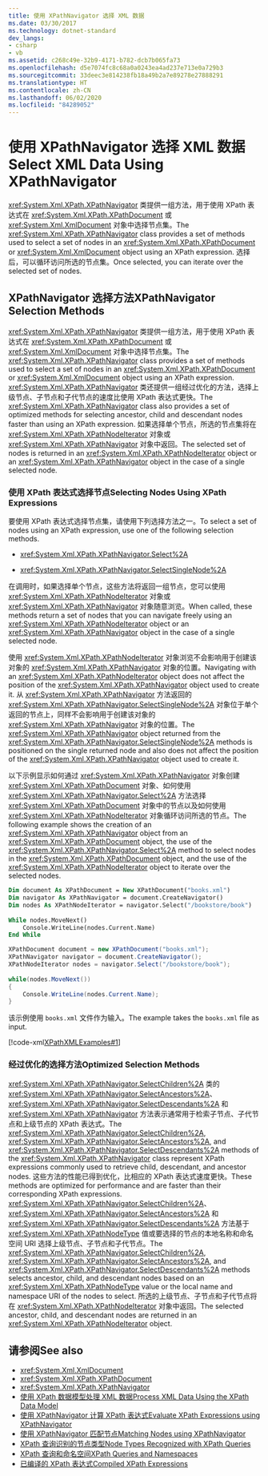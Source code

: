 ```yaml
---
title: 使用 XPathNavigator 选择 XML 数据
ms.date: 03/30/2017
ms.technology: dotnet-standard
dev_langs:
- csharp
- vb
ms.assetid: c268c49e-32b9-4171-b782-dcb7b065fa73
ms.openlocfilehash: d5e7074fc8c68a0a0243ea4ad237e713e0a729b3
ms.sourcegitcommit: 33deec3e814238fb18a49b2a7e89278e27888291
ms.translationtype: HT
ms.contentlocale: zh-CN
ms.lasthandoff: 06/02/2020
ms.locfileid: "84289052"
---
```

# <a name="select-xml-data-using-xpathnavigator"></a><span data-ttu-id="39221-102">使用 XPathNavigator 选择 XML 数据</span><span class="sxs-lookup"><span data-stu-id="39221-102">Select XML Data Using XPathNavigator</span></span>
<span data-ttu-id="39221-103"><xref:System.Xml.XPath.XPathNavigator> 类提供一组方法，用于使用 XPath 表达式在 <xref:System.Xml.XPath.XPathDocument> 或 <xref:System.Xml.XmlDocument> 对象中选择节点集。</span><span class="sxs-lookup"><span data-stu-id="39221-103">The <xref:System.Xml.XPath.XPathNavigator> class provides a set of methods used to select a set of nodes in an <xref:System.Xml.XPath.XPathDocument> or <xref:System.Xml.XmlDocument> object using an XPath expression.</span></span> <span data-ttu-id="39221-104">选择后，可以循环访问所选的节点集。</span><span class="sxs-lookup"><span data-stu-id="39221-104">Once selected, you can iterate over the selected set of nodes.</span></span>  
  
## <a name="xpathnavigator-selection-methods"></a><span data-ttu-id="39221-105">XPathNavigator 选择方法</span><span class="sxs-lookup"><span data-stu-id="39221-105">XPathNavigator Selection Methods</span></span>  
 <span data-ttu-id="39221-106"><xref:System.Xml.XPath.XPathNavigator> 类提供一组方法，用于使用 XPath 表达式在 <xref:System.Xml.XPath.XPathDocument> 或 <xref:System.Xml.XmlDocument> 对象中选择节点集。</span><span class="sxs-lookup"><span data-stu-id="39221-106">The <xref:System.Xml.XPath.XPathNavigator> class provides a set of methods used to select a set of nodes in an <xref:System.Xml.XPath.XPathDocument> or <xref:System.Xml.XmlDocument> object using an XPath expression.</span></span> <span data-ttu-id="39221-107"><xref:System.Xml.XPath.XPathNavigator> 类还提供一组经过优化的方法，选择上级节点、子节点和子代节点的速度比使用 XPath 表达式更快。</span><span class="sxs-lookup"><span data-stu-id="39221-107">The <xref:System.Xml.XPath.XPathNavigator> class also provides a set of optimized methods for selecting ancestor, child and descendant nodes faster than using an XPath expression.</span></span> <span data-ttu-id="39221-108">如果选择单个节点，所选的节点集将在 <xref:System.Xml.XPath.XPathNodeIterator> 对象或 <xref:System.Xml.XPath.XPathNavigator> 对象中返回。</span><span class="sxs-lookup"><span data-stu-id="39221-108">The selected set of nodes is returned in an <xref:System.Xml.XPath.XPathNodeIterator> object or an <xref:System.Xml.XPath.XPathNavigator> object in the case of a single selected node.</span></span>  
  
### <a name="selecting-nodes-using-xpath-expressions"></a><span data-ttu-id="39221-109">使用 XPath 表达式选择节点</span><span class="sxs-lookup"><span data-stu-id="39221-109">Selecting Nodes Using XPath Expressions</span></span>  
 <span data-ttu-id="39221-110">要使用 XPath 表达式选择节点集，请使用下列选择方法之一。</span><span class="sxs-lookup"><span data-stu-id="39221-110">To select a set of nodes using an XPath expression, use one of the following selection methods.</span></span>  
  
- <xref:System.Xml.XPath.XPathNavigator.Select%2A>  
  
- <xref:System.Xml.XPath.XPathNavigator.SelectSingleNode%2A>  
  
 <span data-ttu-id="39221-111">在调用时，如果选择单个节点，这些方法将返回一组节点，您可以使用 <xref:System.Xml.XPath.XPathNodeIterator> 对象或 <xref:System.Xml.XPath.XPathNavigator> 对象随意浏览。</span><span class="sxs-lookup"><span data-stu-id="39221-111">When called, these methods return a set of nodes that you can navigate freely using an <xref:System.Xml.XPath.XPathNodeIterator> object or an <xref:System.Xml.XPath.XPathNavigator> object in the case of a single selected node.</span></span>  
  
 <span data-ttu-id="39221-112">使用 <xref:System.Xml.XPath.XPathNodeIterator> 对象浏览不会影响用于创建该对象的 <xref:System.Xml.XPath.XPathNavigator> 对象的位置。</span><span class="sxs-lookup"><span data-stu-id="39221-112">Navigating with an <xref:System.Xml.XPath.XPathNodeIterator> object does not affect the position of the <xref:System.Xml.XPath.XPathNavigator> object used to create it.</span></span> <span data-ttu-id="39221-113">从 <xref:System.Xml.XPath.XPathNavigator> 方法返回的 <xref:System.Xml.XPath.XPathNavigator.SelectSingleNode%2A> 对象位于单个返回的节点上，同样不会影响用于创建该对象的 <xref:System.Xml.XPath.XPathNavigator> 对象的位置。</span><span class="sxs-lookup"><span data-stu-id="39221-113">The <xref:System.Xml.XPath.XPathNavigator> object returned from the <xref:System.Xml.XPath.XPathNavigator.SelectSingleNode%2A> methods is positioned on the single returned node and also does not affect the position of the <xref:System.Xml.XPath.XPathNavigator> object used to create it.</span></span>  
  
 <span data-ttu-id="39221-114">以下示例显示如何通过 <xref:System.Xml.XPath.XPathNavigator> 对象创建 <xref:System.Xml.XPath.XPathDocument> 对象、如何使用 <xref:System.Xml.XPath.XPathNavigator.Select%2A> 方法选择 <xref:System.Xml.XPath.XPathDocument> 对象中的节点以及如何使用 <xref:System.Xml.XPath.XPathNodeIterator> 对象循环访问所选的节点。</span><span class="sxs-lookup"><span data-stu-id="39221-114">The following example shows the creation of an <xref:System.Xml.XPath.XPathNavigator> object from an <xref:System.Xml.XPath.XPathDocument> object, the use of the <xref:System.Xml.XPath.XPathNavigator.Select%2A> method to select nodes in the <xref:System.Xml.XPath.XPathDocument> object, and the use of the <xref:System.Xml.XPath.XPathNodeIterator> object to iterate over the selected nodes.</span></span>  
  
```vb  
Dim document As XPathDocument = New XPathDocument("books.xml")  
Dim navigator As XPathNavigator = document.CreateNavigator()  
Dim nodes As XPathNodeIterator = navigator.Select("/bookstore/book")  
  
While nodes.MoveNext()  
    Console.WriteLine(nodes.Current.Name)  
End While  
```  
  
```csharp  
XPathDocument document = new XPathDocument("books.xml");  
XPathNavigator navigator = document.CreateNavigator();  
XPathNodeIterator nodes = navigator.Select("/bookstore/book");  
  
while(nodes.MoveNext())  
{  
    Console.WriteLine(nodes.Current.Name);  
}  
```  
  
 <span data-ttu-id="39221-115">该示例使用 `books.xml` 文件作为输入。</span><span class="sxs-lookup"><span data-stu-id="39221-115">The example takes the `books.xml` file as input.</span></span>  
  
 [!code-xml[XPathXMLExamples#1](../../../../samples/snippets/xml/VS_Snippets_Data/XPathXMLExamples/XML/books.xml#1)]  
  
### <a name="optimized-selection-methods"></a><span data-ttu-id="39221-116">经过优化的选择方法</span><span class="sxs-lookup"><span data-stu-id="39221-116">Optimized Selection Methods</span></span>  
 <span data-ttu-id="39221-117"><xref:System.Xml.XPath.XPathNavigator.SelectChildren%2A> 类的 <xref:System.Xml.XPath.XPathNavigator.SelectAncestors%2A>、<xref:System.Xml.XPath.XPathNavigator.SelectDescendants%2A> 和 <xref:System.Xml.XPath.XPathNavigator> 方法表示通常用于检索子节点、子代节点和上级节点的 XPath 表达式。</span><span class="sxs-lookup"><span data-stu-id="39221-117">The <xref:System.Xml.XPath.XPathNavigator.SelectChildren%2A>, <xref:System.Xml.XPath.XPathNavigator.SelectAncestors%2A>, and <xref:System.Xml.XPath.XPathNavigator.SelectDescendants%2A> methods of the <xref:System.Xml.XPath.XPathNavigator> class represent XPath expressions commonly used to retrieve child, descendant, and ancestor nodes.</span></span> <span data-ttu-id="39221-118">这些方法的性能已得到优化，比相应的 XPath 表达式速度更快。</span><span class="sxs-lookup"><span data-stu-id="39221-118">These methods are optimized for performance and are faster than their corresponding XPath expressions.</span></span> <span data-ttu-id="39221-119"><xref:System.Xml.XPath.XPathNavigator.SelectChildren%2A>、<xref:System.Xml.XPath.XPathNavigator.SelectAncestors%2A> 和 <xref:System.Xml.XPath.XPathNavigator.SelectDescendants%2A> 方法基于 <xref:System.Xml.XPath.XPathNodeType> 值或要选择的节点的本地名称和命名空间 URI 选择上级节点、子节点和子代节点。</span><span class="sxs-lookup"><span data-stu-id="39221-119">The <xref:System.Xml.XPath.XPathNavigator.SelectChildren%2A>, <xref:System.Xml.XPath.XPathNavigator.SelectAncestors%2A>, and <xref:System.Xml.XPath.XPathNavigator.SelectDescendants%2A> methods selects ancestor, child, and descendant nodes based on an <xref:System.Xml.XPath.XPathNodeType> value or the local name and namespace URI of the nodes to select.</span></span> <span data-ttu-id="39221-120">所选的上级节点、子节点和子代节点将在 <xref:System.Xml.XPath.XPathNodeIterator> 对象中返回。</span><span class="sxs-lookup"><span data-stu-id="39221-120">The selected ancestor, child, and descendant nodes are returned in an <xref:System.Xml.XPath.XPathNodeIterator> object.</span></span>  
  
## <a name="see-also"></a><span data-ttu-id="39221-121">请参阅</span><span class="sxs-lookup"><span data-stu-id="39221-121">See also</span></span>

- <xref:System.Xml.XmlDocument>
- <xref:System.Xml.XPath.XPathDocument>
- <xref:System.Xml.XPath.XPathNavigator>
- [<span data-ttu-id="39221-122">使用 XPath 数据模型处理 XML 数据</span><span class="sxs-lookup"><span data-stu-id="39221-122">Process XML Data Using the XPath Data Model</span></span>](process-xml-data-using-the-xpath-data-model.md)
- [<span data-ttu-id="39221-123">使用 XPathNavigator 计算 XPath 表达式</span><span class="sxs-lookup"><span data-stu-id="39221-123">Evaluate XPath Expressions using XPathNavigator</span></span>](evaluate-xpath-expressions-using-xpathnavigator.md)
- [<span data-ttu-id="39221-124">使用 XPathNavigator 匹配节点</span><span class="sxs-lookup"><span data-stu-id="39221-124">Matching Nodes using XPathNavigator</span></span>](matching-nodes-using-xpathnavigator.md)
- [<span data-ttu-id="39221-125">XPath 查询识别的节点类型</span><span class="sxs-lookup"><span data-stu-id="39221-125">Node Types Recognized with XPath Queries</span></span>](node-types-recognized-with-xpath-queries.md)
- [<span data-ttu-id="39221-126">XPath 查询和命名空间</span><span class="sxs-lookup"><span data-stu-id="39221-126">XPath Queries and Namespaces</span></span>](xpath-queries-and-namespaces.md)
- [<span data-ttu-id="39221-127">已编译的 XPath 表达式</span><span class="sxs-lookup"><span data-stu-id="39221-127">Compiled XPath Expressions</span></span>](compiled-xpath-expressions.md)
